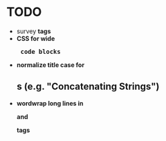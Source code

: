 # TODO

- survey <b> tags
- CSS for wide <pre> code blocks 
- normalize title case for <h2>s (e.g. "Concatenating Strings")
- wordwrap long lines in <p> and <footer> tags
